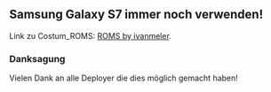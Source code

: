 ## Samsung Galaxy S7 immer noch verwenden!

Link zu Costum_ROMS: [ROMS by ivanmeler](https://ivanmeler.github.io/devices/herolte.html).

### Danksagung

Vielen Dank an alle Deployer die dies möglich gemacht haben!

